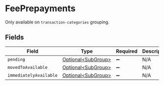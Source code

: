# FeePrepayments

Only available on `transaction-categories` grouping.


## Fields

| Field                                                      | Type                                                       | Required                                                   | Description                                                |
| ---------------------------------------------------------- | ---------------------------------------------------------- | ---------------------------------------------------------- | ---------------------------------------------------------- |
| `pending`                                                  | [Optional\<SubGroup>](../../models/components/SubGroup.md) | :heavy_minus_sign:                                         | N/A                                                        |
| `movedToAvailable`                                         | [Optional\<SubGroup>](../../models/components/SubGroup.md) | :heavy_minus_sign:                                         | N/A                                                        |
| `immediatelyAvailable`                                     | [Optional\<SubGroup>](../../models/components/SubGroup.md) | :heavy_minus_sign:                                         | N/A                                                        |